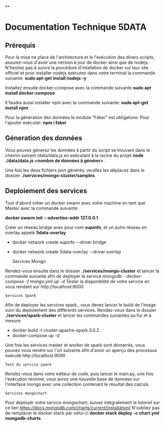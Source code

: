 **

# Documentation Technique 5DATA

## **Prérequis**

Pour la mise ne place de l'architecture et le l'exécution des divers scripts, assurez-vous d'avoir une version à jour de docker ainsi que de nodejs.
N'hesitez pas à suivre la procédure d'intallation de docker sur leur site officiel et pour installer nodejs exécutez dans votre terminal la commande suivante:
**sudo apt-get install nodejs -y**

Installez ensuite docker-compose avec la commande suivante **sudo apt install docker-compose**

Il faudra aussi installer npm avec la commande suivante: **sudo apt-get install npm**

Pour la génération des données le module "Faker" est obligatoire. Pour l'ajouter exécuter: **npm i faker**

## **Géneration des données**

Vous pouvez génerez les données à partir du script se trouvant dans le chemin suivant /data/data.js
en exécutant à la racine du projet **node ./data/data.js <nombre de données à générer>** .

Une fois les deux fichiers json générés, veuillez les déplacez dans le dossier **./services/mongo-cluster/samples**

## **Deploiement des services**

Tout d'abord initier un docker swarm avec votre machine en tant que Master avec la commande suivante:

**docker swarm init --advertise-addr 127.0.0.1**

Créer un réseau bridge  avec pour nom **supinfo**, et un autre réseau en overlay appelé **5data-overlay**
	
- docker network create supinfo --driver bridge 
- docker network create 5data-overlay --driver overlay

   
	Services Mongo

Rendez-vous ensuite dans le dossier **./services/mongo-cluster** et lancer la commande suivante afin de deployer le service mongodb
        - *docker-compose -f mongo.yml up -d*
Tester la disponibilité de votre service en vous rendant sur http://localhost:8000
		
    Services Spark
Afin de deployer les services spark , vous devez lancer le build de l'image suivi du deploiement des différents services.
Rendez-vous dans le dossier **./services/spark-cluster** et lancer les commandes suivantes au fur et à mesure:
- docker build -t cluster-apache-spark:3.0.2 . 
- docker-compose up -d

Une fois les services master et worker de spark sont démarrés, vous pouvez vous rendre sur l'url suivante afin d'avoir un aperçu des processus exécuté http://localhost:9090

    Test du service spark

Rendez-vous dans votre editeur de code, puis lancer le main.py, une fois l'exécution terminé, vous aurez une nouvelle base de données sur l'interface mongo avec une collection contenant le résultat des calculs.

	Services mongochart
Pour deployér votre service mongochart, suivez intégralement le tutoriel sur ce lien https://docs.mongodb.com/charts/current/installation/
 N'oubliez pas de remplacer  le docker stack par celui-ci 
 **docker stack deploy -c chart.yml mongodb-charts**



